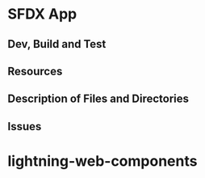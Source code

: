 # SFDX App

## Dev, Build and Test

## Resources

## Description of Files and Directories

## Issues
# lightning-web-components

